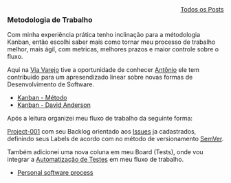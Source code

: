 
<div style="text-align: right; float: right">
    <a href="/blog/">Todos os Posts</a>
</div>

### Metodologia de Trabalho

Com minha experiência prática tenho inclinação para a métodologia Kanban, então escolhi saber mais como tornar meu processo de trabalho melhor, mais ágil, com metricas, melhores prazos e maior controle sobre o fluxo.

Aqui na [Via Varejo](https://www.viavarejo.com.br/) tive a oportunidade de conhecer [Antônio](https://br.linkedin.com/in/juniorxs) ele tem contribuido para um apresendizado linear sobre novas formas de Desenvolvimento de Software.

- [Kanban - Método](https://targetteal.com/pt/blog/metodo-kanban/)
- [Kanban - David Anderson](https://www.infoq.com/br/articles/kanban-david-anderson-conceitos-e-mitos)

Após a leitura organizei meu fluxo de trabalho da seguinte forma:

[Project-001](https://github.com/ciro-maciel/website/projects/1) com seu Backlog orientado aos [Issues](https://github.com/ciro-maciel/website/issues) ja cadastrados, definindo seus Labels de acordo com no método de versionamento [SemVer](https://semver.org/).

Também adicionei uma nova coluna em meu Board (Tests), onde vou integrar a [Automatização de Testes](https://www.amazon.com/Continuous-Delivery-Deployment-Automation-Addison-Wesley/dp/0321601912) em meu fluxo de trabalho.

- [Personal software process](https://en.wikipedia.org/wiki/Personal_software_process)
